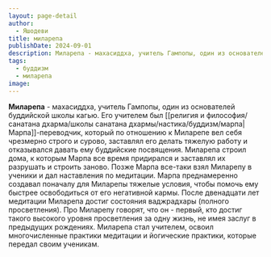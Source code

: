 ```yaml
---
layout: page-detail
author:
  - Яшодеви
title: миларепа
publishDate: 2024-09-01
description: Миларепа - махасиддха, учитель Гампопы, один из основателей буддийской школы кагью. Его учителем был Марпа-переводчик, который по отношению к Миларепе вел себя чрезмерно строго и сурово, заставлял его делать тяжелую работу и отказывался давать ему буддийские посвящения.
tags:
  - буддизм
  - миларепа
image:
---
```

**Миларепа** - махасиддха, учитель Гампопы, один из основателей буддийской школы кагью. Его учителем был [[религия и философия/санатана дхарма/школы санатана дхармы/настика/буддизм/марпа|Марпа]]-переводчик, который по отношению к Миларепе вел себя чрезмерно строго и сурово, заставлял его делать тяжелую работу и отказывался давать ему буддийские посвящения. Миларепа строил дома, к которым Марпа все время придирался и заставлял их разрушать и строить заново. Позже Марпа все-таки взял Миларепу в ученики и дал наставления по медитации. Марпа преднамеренно создавал поначалу для Миларепы тяжелые условия, чтобы помочь ему быстрее освободиться от его негативной кармы. После двенадцати лет медитации Миларепа достиг состояния ваджрадхары (полного просветления). Про Миларепу говорят, что он - первый, кто достиг такого высокого уровня просветления за одну жизнь, не имея заслуг в предыдущих рождениях. Миларепа стал учителем, освоил многочисленные практики медитации и йогические практики, которые передал своим ученикам.

